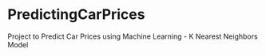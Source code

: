 # PredictingCarPrices
Project to Predict Car Prices using Machine Learning - K Nearest Neighbors Model

